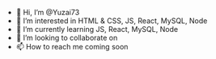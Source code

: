 - 👋 Hi, I’m @Yuzai73
- 👀 I’m interested in HTML & CSS, JS, React, MySQL, Node
- 🌱 I’m currently learning JS, React, MySQL, Node
- 💞️ I’m looking to collaborate on 
- 📫 How to reach me coming soon 

<!---
Yuzai73/Yuzai73 is a ✨ special ✨ repository because its `README.md` (this file) appears on your GitHub profile.
You can click the Preview link to take a look at your changes.
--->
